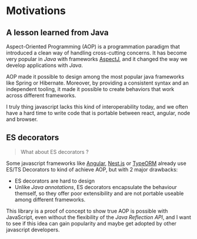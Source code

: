 # Motivations

## <i class="fab fa-java"></i> A lesson learned from Java

Aspect-Oriented Programming (AOP) is a programmation paradigm that introduced a clean way of handling cross-cutting concerns.
It has become very popular in _Java_ with frameworks [AspectJ](https://www.eclipse.org/aspectj/), and it changed the way we develop applications with _Java_.

AOP made it possible to design among the most popular java frameworks like Spring or Hibernate.
Moreover, by providing a consistent syntax and an independent tooling, it made it possible to create behaviors that work across different frameworks.

I truly thing javascript lacks this kind of interoperability today, and we often have a hard time to write code that is portable between react, angular, node and browser.

## <i class="fa fa-gift"></i> ES decorators

> What about ES decorators ?

Some javascript frameworks like [Angular](https://angular.io/), [Nest.js](https://nestjs.com/) or [TypeORM](https://github.com/typeorm/typeorm) already use ES/TS Decorators to kind of achieve AOP, but with 2 major drawbacks:

- ES decorators are hard to design
- Unlike _Java annotations_, ES decorators encapsulate the behaviour themself, so they offer poor extensibility and are not portable useable among different frameworks.

This library is a proof of concept to show true AOP is possible with JavaScript, even without the flexibility of the _Java Reflection API_, and I want to see if this idea can gain popularity and maybe get adopted by other javascript developers.
